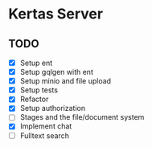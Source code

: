 # Kertas Server

## TODO
- [x] Setup ent
- [x] Setup gqlgen with ent
- [x] Setup minio and file upload
- [x] Setup tests
- [x] Refactor
- [x] Setup authorization
- [ ] Stages and the file/document system
- [x] Implement chat
- [ ] Fulltext search
